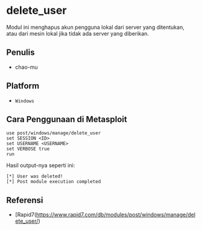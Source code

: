 # delete_user

Modul ini menghapus akun pengguna lokal dari server yang ditentukan, atau dari mesin lokal jika tidak ada server yang diberikan.

## Penulis
- chao-mu

## Platform
- `Windows`
  
## Cara Penggunaan di Metasploit

```
use post/windows/manage/delete_user
set SESSION <ID>
set USERNAME <USERNAME>
set VERBOSE true
run
```

Hasil output-nya seperti ini:

```
[*] User was deleted!
[*] Post module execution completed
```

## Referensi
- [Rapid7(https://www.rapid7.com/db/modules/post/windows/manage/delete_user/)
